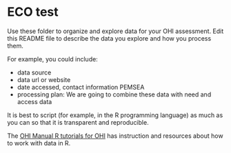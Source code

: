 # ECO test

Use these folder to organize and explore data for your OHI assessment. Edit this README file to describe the data you explore and how you process them. 

For example, you could include: 

- data source
- data url or website
- date accessed, contact information PEMSEA
- processing plan: We are going to combine these data with need and access data

It is best to script (for example, in the R programming language) as much as you can so that it is transparent and reproducible. 

The [OHI Manual R tutorials for OHI](http://ohi-science.org/manual/#appendix-5-r-tutorials-for-ohi) has instruction and resources about how to work with data in R. 
